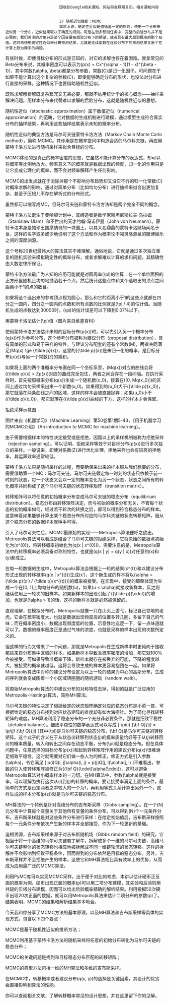 
                            
                            因收到Google相关通知，网站将会择期关闭。相关通知内容
                            
                            
                            37 随机近似推断：MCMC
                            本质上说，确定性近似是遵循着一定的原则，使用一个分布来近似另一个分布，近似结果取决于确定的规则。可是在很多预测任务中，完整的后验分布并不是必需的，我们关注的对象只是某个因变量在后验分布下的期望，或者具有最大后验概率的那个取值。这时再使用确定性近似来计算预测结果，尤其是连续函数在连续分布下的预测结果又是个在计算上颇为棘手的问题。

有些时候，即使目标分布的形式是已知的，对它的求解也存在着困难。就拿常见的Beta分布来说，其概率密度可以表示为\(p(x) = Cx^{\\alpha - 1}(1 - x)^{\\beta - 1}\)，其中常数\(\\alpha, \\beta\)都是分布参数，常数\(C\)是归一化因子。可问题在于如果不能计算出这个复杂的参数\(C\)，即使能够确定分布的形状，也没法对分布进行直接的采样。这种情况下也要借助随机性近似。

既然求解解析解既复杂繁冗又无甚必要，那就不妨用统计学的核心概念——抽样来解决问题。用样本分布来代替难以求解的后验分布，这就是随机性近似的思想。

随机性近似（stochastic approximation）属于数值近似（numerical approximation）的范畴，它对数据的生成机制进行建模，通过模型生成符合真实分布的抽样结果，再利用这些抽样结果表示未知的概率分布。

随机性近似的典型方法是马尔可夫链蒙特卡洛方法（Markov Chain Monte Carlo method），简称 MCMC。其作用是在概率空间中构造合适的马尔科夫链，再应用蒙特卡洛方法进行随机采样来拟合目标的分布。

MCMC体现的是真正的概率密度的思想，它虽然不能计算分布的表达式，却可以将概率等比例地放大。频率意义下的概率就是数据出现的频度，归一化的作用只是让它变成公理化的概率，而不会对频率解释产生任何影响。

MCMC的出发点就在于消除掉那个不影响分布趋势却又没它不行的归一化常数\(C\)对概率求解的影响，通过对简单分布（比如均匀分布）进行抽样来拟合出更加复杂，甚至于压根儿不存在解析式的分布形式。

虽然都可以缩写成MC，但马尔可夫链和蒙特卡洛方法却是两个完全不同的概念。

蒙特卡洛方法诞生于曼哈顿计划中，其缔造者是数学家斯坦尼斯拉夫·乌拉姆（Stanislaw Ulam）和不世出的天才约翰·冯诺伊曼（John von Neumann）。蒙特卡洛本身是袖珍王国摩纳哥的一块国土，以其大名鼎鼎的蒙特卡洛赌场闻名于世，这样的名字或多或少地说明了这个方法和作为概率论不竭灵感源泉的赌博娱乐之间的深厚渊源。

这个号称20世纪最伟大的算法其实不难理解。通俗地说，它就是通过多次独立重复的随机实验来模拟确定性的概率分布，或者求解难以计算的求和问题，其精确性由大数定律所保证。

蒙特卡洛方法最广为人知的应用可能就是对圆周率\(\\pi\)的估算：在一个单位面积的正方形里随机且均匀地抛洒若干个点，然后统计这些点中和某个选取出的顶点之间距离小于1的点的数目。

如果将这个选出来的参考顶点视为圆心，那么和它的距离小于1的这些点就都在四分之一圆内，四分之一圆内的点数和所有点数的比例就是\(\\pi / 4\)的估计值。当随机生成的点数达到30000时，\(\\pi\)的估计误差可以下降到0.07%以下。



用蒙特卡洛法估计\(\\pi\)值（图片来自维基百科）

使用蒙特卡洛方法估计未知的目标分布\(p(x)\)时，可以先引入另一个概率分布\(q(x)\)作为参考分布，这个参考分布被称为建议分布（proposal distribution），具有简单的形式和易于采样的特性。与建议分布配套的还有个常数\(M\)，两者共同满足\(Mq(x) \\ge {\\tilde p}(x)\)，这里的\({\\tilde p}(x)\)是未归一化的概率，是目标分布\(p(x)\)与另一个常数\(Z\)的乘积。

如果将上面的两个准概率分布画在同一个坐标系里，\(Mq(x)\)对应的曲线会将\({\\tilde p}(x) = Zp(x)\)对应的曲线完全包住，两者之间会存在一段间隔。在执行采样时，首先按照概率分布\(q(x)\)生成一个随机数\(x_0\)，接着在\(\[0, Mq(x_0)\]\)的区间上通过均匀采样采出来一个新数\(u_0\)。如果得到的\(u_0\)大于\({\\tilde p}(x_0)\)，那它就落在两条曲线之间的区域，这样的样本会被直接抛弃；如果\(u_0\)小于\({\\tilde p}(x_0)\)，那它就落在\({\\tilde p}(x)\)曲线的下方，这样的样本才会保留。



拒绝采样示意图

图片来自《机器学习》（Machine Learning）第50卷第1期5-43，《用于机器学习的MCMC介绍》（An introduction to MCMC for machine learning）。

由于需要根据样本的特性决定接受或是拒绝，因而以上的采样机制被称为拒绝采样（rejection sampling）。可以证明，拒绝采样等效于对目标分布\(p(x)\)进行多次独立的采样。一般说来，即使对系数\(Z\)进行优化处理，拒绝采样也会有较高的拒绝率，其运算效率通常较低。

蒙特卡洛方法只是随机采样的过程，而要确保采出来的样本服从我们想要的分布，需要借助第一个MC：马尔可夫链。马尔可夫链假定每一时刻的状态只依赖于前一时刻的状态，每一个状态又会以一定的概率变化为另一个状态，状态之间所有的转化概率共同构成了这个马尔可夫链的状态转移矩阵（transition matrix）。

转移矩阵可以将任意的初始概率分布变成马尔可夫链的稳态分布（equilibrium distribution）。稳态分布由转移矩阵决定，而与初始的概率分布无关，不管每个状态的初始概率如何，经过若干轮次的转换之后，都可以得到符合稳态分布的样本。这意味着如果能够计算出某个稳态分布所对应的马尔科夫链的状态转移矩阵，服从这个稳态分布的数据样本就唾手可得。

引入了马尔可夫性后，MCMC最原始的实现——Metropolis算法便呼之欲出。Metropolis算法可以看成是结合了马尔可夫链的拒绝采样，它将原始的数据点初始化为\(x^{0}\)，将转移概率初始化为\(q(x | x^{0})\)。需要注意的是，Metropolis算法中的转移概率必须具备对称的特性，也就是\(q(x | y) = q(y | x)\)对任意的\(x\)和\(y\)都成立。

在每一轮数据的生成中，Metropolis算法会根据上一轮的结果\(x^{t}\)和以建议分布形式出现的转移概率\(q(x | x^{t})\)生成\(x’\)，这个新生成的样本将以\(\\alpha = {\\tilde p}(x’) / {\\tilde p}(x^{(t)})\)的概率被接受。在实现中，接受的策略体现为生成一个在[0, 1]上均匀分布的随机数\(u\)，如果\(u < \\alpha\)就接收新样本，反之则继续使用上一轮次的旧样本。如果新样本的出现引起了\({\\tilde p}(\\cdot)\)的增加，也就是\(\\alpha > 1\)的话，这样的新样本就是必然被保留的。

直观理解，在模拟分布时，Metropolis就像一只在山头上游弋，标记自己领地的老虎。它会在概率密度大，也就是数据出现频度高的位置多转几圈，多留下自己的气味；而在概率密度小，数据出现频度低的位置，示意性地巡逻一下，留一点味道就可以了。数据的概率密度正是通过气味的浓度，也就是采样的样本出现的次数所定义的。

但这样的行为又带来了一个问题，那就是Metropolis在生成新样本时更倾向于接收那些来自分布集中区域的样本。如果新样本导致准概率密度的增加，那它就100%会被接受。可如果导致准概率下降，新样本就存在被丢弃的可能，下降的程度越大，被接受的概率就越低，这将会导致生成的样本更容易抱团在一起。如果将Metropolis算法中对称的建议分布设定为以上一轮的结果为中心的高斯分布，生成的序列就会变成围着一个小区域转圈圈的随机游动（random walk）。

将原始Metropolis算法的中建议分布的对称特性去掉，得到的就是广泛应用的Metropolis-Hastings算法，简称MH算法。

马尔可夫链的特性决定了根据给定的状态矩阵确定对应的稳态分布是小菜一碟，可根据给定的稳态分布找到对应状态矩阵的难度却有如大海捞针。为了简化寻找转移矩阵的难度，MH算法利用了稳态分布的一个充分非必要条件，那就是细致平稳性（detailed balance）。细致平稳性的数学表达式可以写成
\[ \\pi(i) {\\bf Q}_{ij} = \\pi(j) {\\bf Q}_{ji} \]其中\(\\pi\)是马尔可夫链的稳态分布，\(\\bf Q\)是马尔可夫链的转移矩阵。这个式子的含义在于从状态\(i\)转移到状态\(j\)的概率质量恰好等于从\(j\)转移回\(i\)的概率质量，转入和转出之间存在动态平衡，分布\(\\pi\)就是稳态分布。但在具体问题中，任意选择的目标分布\(p(x)\)和起到转移矩阵作用的建议分布\(q(x)\)很难满足细致平稳性，这时就需要对它们做一些人为的修正，修正方式是引入参数\(\\alpha\)，令它满足
\[ p(i)Q(i, j)\\alpha(i, j) = p(j)Q(j, i)\\alpha(j, i) \]不难看出，参数的引入使转移矩阵被修正为\({\\bf Q}(\\cdot)\\alpha(\\cdot)\)，这可以避免Metropolis算法对小概率样本的一刀切。在MH算法中，参数\(\\alpha\)就是接受率，可以理解为执行这次从\(i\)到\(j\)的转移的概率。要让接受率满足上面的条件，最简单的方式是设定两者之中较大的一个为1，再利用等式关系计算出另外一个，这样生成的样本分布\(p(z)\)就是马尔可夫链的稳态分布。

MH算法的一个特例是针对高维分布的吉布斯采样（Gibbs sampling）。在一个\(N\)元分布中计算每个变量关于其他所有变量的条件分布，可以得到\(N\)个一元条件分布。吉布斯采样就是对这些条件分布进行采样：在给定初始值后，吉布斯采样按照每个一元条件分布依次产生新的样本并全部接受，作为下一轮更新的基础。

追根溯源，吉布斯采样来源于对吉布斯随机场（Gibbs random field）的研究，它相当于将一个高维的马尔可夫链庖丁解牛，拆解成多个一维的马尔可夫链，高维马尔可夫链整体的状态转移也相应地被拆解成不同一维链轮流的状态转移。这样的拆解并不会影响到细致平稳条件，因而得到的分布依然是目标的稳态分布。另外，吉布斯采样并不会拒绝产生的样本，这使它和MH算法相比具有效率上的优势，从而成为应用最广泛的MCMC算法。

利用PyMC库可以实现MCMC采样。出于便于对比的考虑，本讲以估计硬币正反面的概率为例。硬币出现正面的概率\(p\)可以用二项分布建模，其先验和后验则用共轭的贝塔分布建模，因而可以给出后验概率精确的解析结果。利用投掷50次硬币出现20次正面的数据，就可以用Metropolis算法来估计二项分布的参数\(p\)了。结果表明，MCMC的结果和解析结果基本吻合。

今天我和你分享了MCMC方法的基本原理，以及MH算法和吉布斯采样等具体的实现方式，包含以下四个要点：


MCMC是基于随机性近似的推断方法；

MCMC利用基于蒙特卡洛方法的随机采样将任意的初始分布转化为马尔可夫链的稳态分布；

MCMC的关键问题是找到和目标稳态分布匹配的转移矩阵；

MCMC的典型方法包括一维的MH算法和多维的吉布斯采样。


在MCMC中，转移概率或者建议分布\(q(x, y)\)的选择是关键因素，其设计的优劣会直接影响到算法的性能。

你可以查阅相关文献，了解转移概率常见的设计思想，并在这里留下你的见解。



                        
                        
                            